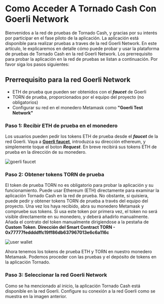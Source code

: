 # Como Acceder A Tornado Cash Con Goerli Network
Bienvenidos a la red de pruebas de Tornado Cash, y gracias por su interés por participar en el fase piloto de la aplicación. La aplicación está disponible para realizar pruebas a traves de la red Goerli Network. En este artículo, le explicaremos en detalle cómo puede probar y usar la plataforma de pruebas de Tornado Cash en la red Goerli Network.
Los prerrequisito para probar la aplicación en la red de pruebas se listan a continuación. Por favor siga los pasos siguientes:  

## Prerrequisito para la red Goerli Network
- ETH de prueba que pueden ser obtenidos con el ***faucet*** de Goerli 
- TORN de prueba, proporcionados por el equipo del proyecto (no obligatorios)
- Configurar su red en el monedero Metamask como **"Goerli Test Network"** 

### Paso 1: Recibir ETH de prueba en el monedero
Los usuarios pueden pedir los tokens ETH de prueba desde el ***faucet*** de la red Goerli.
Vaya a **[Goerli faucet](https://goerli-faucet.slock.it/)**, introduzca su dirección ethereum, y simplemente toque el boton ***Request***. En breve recibirá sus tokens ETH de prueba en la dirección de su monedero. 

![goerli faucet](https://siasky.net/XADTOSmJfX6bQVhZ5-ZRivkzCPloyiHLHdShM8wsZNxM1Q)

### Paso 2: Obtener tokens TORN de prueba
El token de prueba TORN no es obligatorio para probar la aplicación y su funcionamiento. Puede usar Ethereum (ETH) directamente para examinar la aplicación Tornado Cash en la red de prueba.
No obstante, si quisiera, puede pedir y obtener tokens TORN de prueba a través del equipo del proyecto. Una vez los haya recibido, abra su monedero Metamask y compruebe sus tokens.
Si usa este token por primera vez, el token no será visible directamente en su monedero, y deberá añadirlo manualmente. Añada el contrato del token manualmente dirigiendose a la pestaña de **Custom Token**.
**Dirección del Smart Contract TORN  - 0x77777feddddffc19ff86db637967013e6c6a116c**

![user wallet](https://siasky.net/TAD5yMM_XuB3BGv0jP0plWg01qrMSgOeivR4N_7KOOVL7g)

Ahora tenemos los tokens de prueba ETH  y TORN en nuestro monedero Metamask. Podemos proceder con las pruebas y el depósito de tokens en la aplicación Tornado.

### Paso 3: Seleccionar la red Goerli Network
Como se ha mencionado al inicio, la aplicación Tornado Cash está disponible en la red Goerli. Configure su conexión a la red Goerli como se muestra en la imagen anterior. [](https://)

